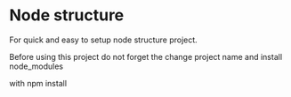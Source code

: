 
# Node structure

For quick and easy to setup node structure project.

Before using this project do not forget the change project name and install node_modules

with npm install
